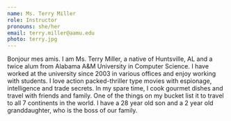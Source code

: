 ```yaml
---
name: Ms. Terry Miller
role: Instructor
pronouns: she/her
email: terry.miller@aamu.edu
photo: terry.jpg
---
```


Bonjour mes amis.  I am Ms. Terry Miller, a native of Huntsville, AL and a twice alum from Alabama A&M University in Computer Science.  I have worked at the university since 2003 in various offices and enjoy working with students.  I love action packed-thriller type movies with espionage, intelligence and trade secrets.  In my spare time, I cook gourmet dishes and travel with friends and family.   One of the things on my bucket list it to travel to all 7 continents in the world.  I have a 28 year old son and a 2 year old granddaughter, who is the boss of our family.
